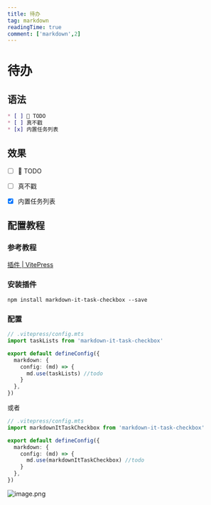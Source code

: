 ```yaml
---
title: 待办
tag: markdown
readingTime: true
comment: ['markdown',2]
---
```


# 待办

## 语法
``` md
* [ ] 🥔 TODO
* [ ] 真不戳
* [x] 内置任务列表

```


## 效果

* [ ] 🥔 TODO
* [ ] 真不戳
* [x] 内置任务列表


## 配置教程

### 参考教程

[插件 | VitePress](https://vitepress.yiov.top/plugin.html#todo)

### 安装插件

```npm
npm install markdown-it-task-checkbox --save
```

### 配置

```ts
// .vitepress/config.mts
import taskLists from 'markdown-it-task-checkbox'

export default defineConfig({
  markdown: {
    config: (md) => {
      md.use(taskLists) //todo
    }
  },
})
```

或者

```ts
// .vitepress/config.mts
import markdownItTaskCheckbox from 'markdown-it-task-checkbox'

export default defineConfig({
  markdown: {
    config: (md) => {
      md.use(markdownItTaskCheckbox) //todo
    }
  },
})
```


![image.png](https://imgsbo.oss-cn-shanghai.aliyuncs.com/undefined20250506215319918.png)


